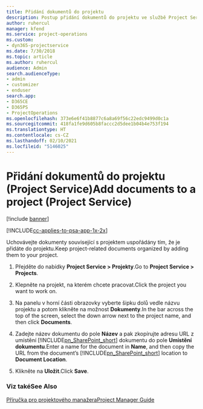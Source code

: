 ```yaml
---
title: Přidání dokumentů do projektu
description: Postup přidání dokumentů do projektu ve službě Project Service
author: ruhercul
manager: kfend
ms.service: project-operations
ms.custom:
- dyn365-projectservice
ms.date: 7/30/2018
ms.topic: article
ms.author: ruhercul
audience: Admin
search.audienceType:
- admin
- customizer
- enduser
search.app:
- D365CE
- D365PS
- ProjectOperations
ms.openlocfilehash: 373e6e6f41b8877c6a8a69f56c22edc9499d0c1a
ms.sourcegitcommit: 418fa1fe9d605b8faccc2d5dee1b04b4e753f194
ms.translationtype: HT
ms.contentlocale: cs-CZ
ms.lasthandoff: 02/10/2021
ms.locfileid: "5146025"
---
```

# <a name="add-documents-to-a-project-project-service"></a><span data-ttu-id="636b1-103">Přidání dokumentů do projektu (Project Service)</span><span class="sxs-lookup"><span data-stu-id="636b1-103">Add documents to a project (Project Service)</span></span>

[!include [banner](../includes/psa-now-project-operations.md)]

[!INCLUDE[cc-applies-to-psa-app-1x-2x](../includes/cc-applies-to-psa-app-1x-2x.md)]

<span data-ttu-id="636b1-104">Uchovávejte dokumenty související s projektem uspořádány tím, že je přidáte do projektu.</span><span class="sxs-lookup"><span data-stu-id="636b1-104">Keep project-related documents organized by adding them to your project.</span></span>  
  
1. <span data-ttu-id="636b1-105">Přejděte do nabídky **Project Service > Projekty**.</span><span class="sxs-lookup"><span data-stu-id="636b1-105">Go to **Project Service > Projects**.</span></span>  
  
2. <span data-ttu-id="636b1-106">Klepněte na projekt, na kterém chcete pracovat.</span><span class="sxs-lookup"><span data-stu-id="636b1-106">Click the project you want to work on.</span></span>  
  
3. <span data-ttu-id="636b1-107">Na panelu v horní části obrazovky vyberte šipku dolů vedle názvu projektu a potom klikněte na možnost **Dokumenty**.</span><span class="sxs-lookup"><span data-stu-id="636b1-107">In the bar across the top of the screen, select the down arrow next to the project name, and then click **Documents**.</span></span>  
  
4. <span data-ttu-id="636b1-108">Zadejte název dokumentu do pole **Název** a pak zkopírujte adresu URL z umístění [!INCLUDE[pn_SharePoint_short](../includes/pn-sharepoint-short.md)] dokumentu do pole **Umístění dokumentu**.</span><span class="sxs-lookup"><span data-stu-id="636b1-108">Enter a name for the document in **Name**,  and then copy the URL from the document’s [!INCLUDE[pn_SharePoint_short](../includes/pn-sharepoint-short.md)] location to **Document Location**.</span></span>  
  
5. <span data-ttu-id="636b1-109">Klikněte na **Uložit**.</span><span class="sxs-lookup"><span data-stu-id="636b1-109">Click **Save**.</span></span>  
  
### <a name="see-also"></a><span data-ttu-id="636b1-110">Viz také</span><span class="sxs-lookup"><span data-stu-id="636b1-110">See Also</span></span>  
 [<span data-ttu-id="636b1-111">Příručka pro projektového manažera</span><span class="sxs-lookup"><span data-stu-id="636b1-111">Project Manager Guide</span></span>](../psa/project-manager-guide.md)

